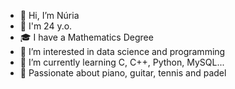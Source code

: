 - 👋 Hi, I’m Núria
- 🎂 I'm 24 y.o.
- 🎓 I have a Mathematics Degree
- 👀 I’m interested in data science and programming
- 🌱 I’m currently learning C, C++, Python, MySQL...
- 🧐 Passionate about piano, guitar, tennis and padel

<!---
nurialopezraich/nurialopezraich is a ✨ special ✨ repository because its `README.md` (this file) appears on your GitHub profile.
You can click the Preview link to take a look at your changes.
--->
